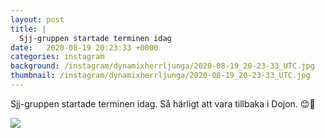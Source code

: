 ```yaml
---
layout: post
title: |
  Sjj-gruppen startade terminen idag
date:   2020-08-19 20:23:33 +0000
categories: instagram
background: /instagram/dynamixherrljunga/2020-08-19_20-23-33_UTC.jpg
thumbnail: /instagram/dynamixherrljunga/2020-08-19_20-23-33_UTC.jpg
---
```

Sjj-gruppen startade terminen idag. Så härligt att vara tillbaka i Dojon. 😊💪 



<img src='/www-dynamix-herrljunga/instagram/dynamixherrljunga/2020-08-19_20-23-33_UTC.jpg' class='img-fluid' />
